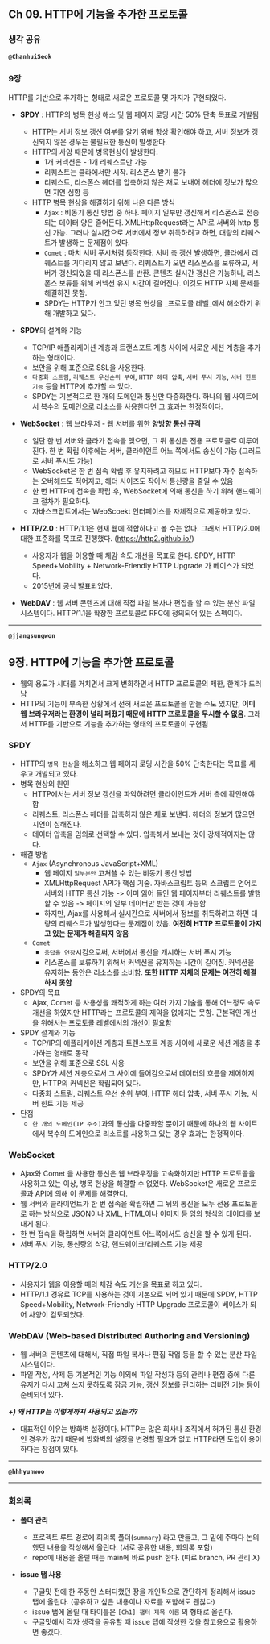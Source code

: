 ## **Ch 09. HTTP에 기능을 추가한 프로토콜**

### **생각 공유**

**`@ChanhuiSeok`**

### 9장

HTTP를 기반으로 추가하는 형태로 새로운 프로토콜 몇 가지가 구현되었다.

- **SPDY** : HTTP의 병목 현상 해소 및 웹 페이지 로딩 시간 50% 단축 목표로 개발됨
  - HTTP는 서버 정보 갱신 여부를 알기 위해 항상 확인해야 하고, 서버 정보가 갱신되지 않은 경우는 불필요한 통신이 발생한다.
  - HTTP의 사양 때문에 병목현상이 발생한다.
    - 1개 커넥션은 - 1개 리퀘스트만 가능
    - 리퀘스트는 클라에서만 시작. 리스폰스 받기 불가
    - 리퀘스트, 리스폰스 헤더를 압축하지 않은 채로 보내어 헤더에 정보가 많으면 지연 심함 등
  - HTTP 병목 현상을 해결하기 위해 나온 다른 방식
    - `Ajax` : 비동기 통신 방법 중 하나. 페이지 일부만 갱신해서 리스폰스로 전송되는 데이터 양은 줄어든다. XMLHttpRequest라는 API로 서버와 http 통신 가능. 그러나 실시간으로 서버에서 정보 취득하려고 하면, 대량의 리퀘스트가 발생하는 문제점이 있다.
    - `Comet` : 마치 서버 푸시처럼 동작한다. 서버 측 갱신 발생하면, 클라에서 리퀘스트를 기다리지 않고 보낸다.
    리퀘스트가 오면 리스폰스를 보류하고, 서버가 갱신되었을 때 리스폰스를 반환.
    콘텐츠 실시간 갱신은 가능하나, 리스폰스 보류를 위해 커넥션 유지 시간이 길어진다. 이것도 HTTP 자체 문제를 해결하진 못함.
    - SPDY는 HTTP가 안고 있던 병목 현상을 _프로토콜 레벨_에서 해소하기 위해 개발하고 있다.

- **SPDY**의 설계와 기능
  - TCP/IP 애플리케이션 계층과 트랜스포트 계층 사이에 새로운 세션 계층을 추가하는 형태이다.
  - 보안을 위해 표준으로 SSL을 사용한다.
  - `다중화 스트림`, `리퀘스트 우선순위 부여`, `HTTP 헤더 압축`, `서버 푸시 기능`, `서버 힌트 기능` 등을 HTTP에 추가할 수 있다.
  - SPDY는 기본적으로 한 개의 도메인과 통신만 다중화한다. 하나의 웹 사이트에서 복수의 도메인으로 리소스를 사용한다면 그 효과는 한정적이다.

- **WebSocket** : 웹 브라우저 - 웹 서버를 위한 **양방향 통신 규격**
  - 일단 한 번 서버와 클라가 접속을 맺으면, 그 뒤 통신은 전용 프로토콜로 이루어진다. 한 번 확립 이후에는 서버, 클라이언트 어느 쪽에서도 송신이 가능 (그러므로 서버 푸시도 가능)
  - WebSocket은 한 번 접속 확립 후 유지하려고 하므로 HTTP보다 자주 접속하는 오버헤드도 적어지고, 헤더 사이즈도 작아서 통신량을 줄일 수 있음
  - 한 번 HTTP에 접속을 확립 후, WebSocket에 의해 통신을 하기 위해 핸드쉐이크 절차가 필요하다.
  - 자바스크립트에서는 WebScoekt 인터페이스를 자체적으로 제공하고 있다.

- **HTTP/2.0** : HTTP/1.1은 현재 웹에 적합하다고 볼 수는 없다. 그래서 HTTP/2.0에 대한 표준화를 목표로 진행했다. (https://http2.github.io/)
  - 사용자가 웹을 이용할 때 체감 속도 개선을 목표로 한다. SPDY, HTTP Speed+Mobility + Network-Friendly HTTP Upgrade 가 베이스가 되었다.
  - 2015년에 공식 발표되었다.

- **WebDAV** : 웹 서버 콘텐츠에 대해 직접 파일 복사나 편집을 할 수 있는 분산 파일 시스템이다. HTTP/1.1을 확장한 프로토콜로 RFC에 정의되어 있는 스펙이다.

---

**`@jjangsungwon`** 
## 9장. HTTP에 기능을 추가한 프로토콜
- 웹의 용도가 시대를 거치면서 크게 변화하면서 HTTP 프로토콜의 제한, 한계가 드러남
- HTTP의 기능이 부족한 상황에서 전혀 새로운 프로토콜을 만들 수도 있지만, **이미 웹 브라우저라는 환경이 널리 퍼졌기 때문에 HTTP 프로토콜을 무시할 수 없음**. 그래서 HTTP를 기반으로 기능을 추가하는 형태의 프로토콜이 구현됨

### SPDY
- HTTP의 `병목 현상`을 해소하고 웹 페이지 로딩 시간을 50% 단축한다는 목표를 세우고 개발되고 있다.
- 병목 현상의 원인
  - HTTP에서는 서버 정보 갱신을 파악하려면 클라이언트가 서버 측에 확인해야 함
  - 리퀘스트, 리스폰스 헤더를 압축하지 않은 체로 보낸다. 헤더의 정보가 많으면 지연이 심해진다.
  - 데이터 압축을 임의로 선택할 수 있다. 압축해서 보내는 것이 강제적이지는 않다.
- 해결 방법
  - `Ajax` (Asynchronous JavaScript+XML)
    - 웹 페이지 `일부분만` 고쳐쓸 수 있는 비동기 통신 방법
    - XMLHttpRequest API가 핵심 기술. 자바스크립트 등의 스크립트 언어로 서버와 HTTP 통신 가능 -> 이미 읽어 들인 웹 페이지부터 리퀘스트를 발행할 수 있음 -> 페이지의 일부 데이터만 받는 것이 가능함 
    - 하지만, Ajax를 사용해서 실시간으로 서버에서 정보를 취득하려고 하면 대량의 리퀘스트가 발생한다는 문제점이 있음. **여전히 HTTP 프로토콜이 가지고 있는 문제가 해결되지 않음**
  - `Comet`
    - `응답을 연장`시킴으로써, 서버에서 통신을 개시하는 서버 푸시 기능
    - 리스폰스를 보류하기 위해서 커넥션을 유지하는 시간이 길어짐. 커넥션을 유지하는 동안은 리소스를 소비함. **또한 HTTP 자체의 문제는 여전히 해결하지 못함** 
- SPDY의 목표
  - Ajax, Comet 등 사용성을 쾌적하게 하는 여러 가지 기술을 통해 어느정도 속도 개선을 하였지만 HTTP라는 프로토콜의 제약을 없애지는 못함. 근본적인 개선을 위해서는 프로토콜 레벨에서의 개선이 필요함
- SPDY 설계와 기능
  - TCP/IP의 애플리케이션 계층과 트랜스포트 계층 사이에 새로운 세션 계층을 추가하는 형태로 동작
  - 보안을 위해 표준으로 SSL 사용
  - SPDY가 세션 계층으로서 그 사이에 들어감으로써 데이터의 흐름을 제어하지만, HTTP의 커넥션은 확립되어 있다.
  - 다중화 스트림, 리퀘스트 우선 순위 부여, HTTP 헤더 압축, 서버 푸시 기능, 서버 힌트 기능 제공
- 단점
  - `한 개의 도메인(IP 주소)`과의 통신을 다중화할 뿐이기 때문에 하나의 웹 사이트에서 복수의 도메인으로 리소르를 사용하고 있는 경우 효과는 한정적이다.    

### WebSocket
- Ajax와 Comet 을 사용한 통신은 웹 브라우징을 고속화하지만 HTTP 프로토콜을 사용하고 있는 이상, 병목 현상을 해결할 수 없었다. WebSocket은 새로운 프로토콜과 API에 의해 이 문제를 해결한다.
- 웹 서버와 클라이언트가 한 번 접속을 확립하면 그 뒤의 통신을 모두 전용 프로토콜로 하는 방식으로 JSON이나 XML, HTML이나 이미지 등 임의 형식의 데이터를 보내게 된다.
- 한 번 접속을 확립하면 서버와 클라이언트 어느쪽에서도 송신을 할 수 있게 된다.
- 서버 푸시 기능, 통신량의 삭감, 핸드쉐이크/리퀘스트 기능 제공

### HTTP/2.0
- 사용자가 웹을 이용할 때의 체감 속도 개선을 목표로 하고 있다.
- HTTP/1.1 경유로 TCP를 사용하는 것이 기본으로 되어 있기 때문에 SPDY, HTTP Speed+Mobility, Network-Friendly HTTP Upgrade 프로토콜이 베이스가 되어 사양이 검토되었다.

### WebDAV (Web-based Distributed Authoring and Versioning)
- 웹 서버의 콘텐츠에 대해서, 직접 파일 복사나 편집 작업 등을 할 수 있는 분산 파일 시스템이다.
- 파일 작성, 삭제 등 기본적인 기능 이외에 파일 작성자 등의 관리나 편집 중에 다른 유저가 다시 고쳐 쓰지 못하도록 잠금 기능, 갱신 정보를 관리하는 리비전 기능 등이 준비되어 있다.

**_+) 왜 HTTP는 이렇게까지 사용되고 있는가?_**
- 대표적인 이유는 방화벽 설정이다. HTTP는 많은 회사나 조직에서 허가된 통신 환경인 경우가 많기 때문에 방화벽의 설정을 변경할 필요가 없고 HTTP라면 도입이 용이하다는 장점이 있다.
---

**`@hhhyunwoo`** 

---

### **회의록**

- **폴더 관리**
  - 프로젝트 루트 경로에 회의록 폴더(`summary`) 라고 만들고, 그 밑에 주마다 논의했던 내용을 작성해서 올린다. (서로 공유한 내용, 회의록 포함)
  - repo에 내용을 올릴 때는 main에 바로 push 한다. (따로 branch, PR 관리 X)

- **issue 탭 사용**
  - 구글밋 전에 한 주동안 스터디했던 장을 개인적으로 간단하게 정리해서 issue 탭에 올린다. (공유하고 싶은 내용이나 자료를 포함해도 괜찮다)
  - issue 탭에 올릴 때 타이틀은 `[Ch1] 챕터 제목 이름` 의 형태로 올린다.
  - 구글밋에서 각자 생각을 공유할 때 issue 탭에 작성한 것을 참고용으로 활용하면 좋겠다.
